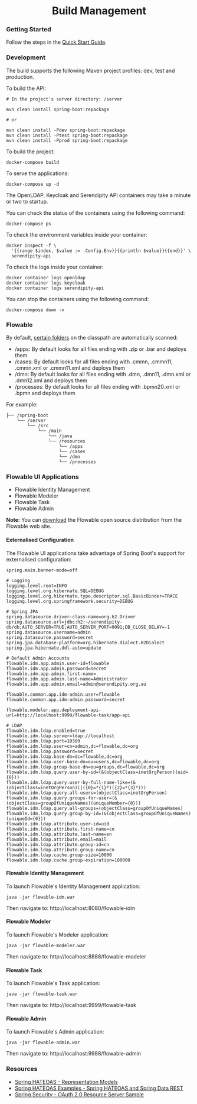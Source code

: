 <h1 align="center">Build Management</h1>

### Getting Started

Follow the steps in the [Quick Start Guide](https://github.com/Robinyo/serendipity-api/blob/master/projects/spring-boot/docs/developer/quick-start-guide.md).

### Development

The build supports the following Maven project profiles: dev, test and production.

To build the API:

```
# In the project's server directory: /server

mvn clean install spring-boot:repackage

# or

mvn clean install -Pdev spring-boot:repackage
mvn clean install -Ptest spring-boot:repackage
mvn clean install -Pprod spring-boot:repackage
```

To build the project:

```
docker-compose build
```

To serve the applications:

```
docker-compose up -d
```

The OpenLDAP, Keycloak and Serendipity API containers may take a minute or two to startup. 

You can check the status of the containers using the following command:

```
docker-compose ps
```

To check the environment variables inside your container:

```
docker inspect -f \
  '{{range $index, $value := .Config.Env}}{{println $value}}{{end}}' \
  serendipity-api
```

To check the logs inside your container:

```
docker container logs openldap
docker container logs keycloak
docker container logs serendipity-api
```

You can stop the containers using the following command:

```
docker-compose down -v
```

### Flowable

By default, [certain folders](https://flowable.com/open-source/docs/bpmn/ch05a-Spring-Boot/#flowable-application-properties) on the classpath are automatically scanned:

- /apps: By default looks for all files ending with .zip or .bar and deploys them
- /cases: By default looks for all files ending with .cmmn, .cmmn11, .cmmn.xml or .cmmn11.xml and deploys them
- /dmn: By default looks for all files ending with .dmn, .dmn11, .dmn.xml or .dmn12.xml and deploys them
- /processes: By default looks for all files ending with .bpmn20.xml or .bpmn and deploys them

For example:

```
├── /spring-boot
    └── /server
        └── /src
            └── /main
                └── /java
                └── /resources
                    └── /apps
                    └── /cases
                    └── /dmn
                    └── /processes
```

### Flowable UI Applications

- Flowable Identity Management
- Flowable Modeler
- Flowable Task
- Flowable Admin

**Note:** You can [download](https://flowable.com/open-source/downloads/) the Flowable open source distribution from the Flowable web site.

#### Externalised Configuration

The Flowable UI applications take advantage of Spring Boot's support for externalised configuration: 

```
spring.main.banner-mode=off

# Logging
logging.level.root=INFO
logging.level.org.hibernate.SQL=DEBUG
logging.level.org.hibernate.type.descriptor.sql.BasicBinder=TRACE
logging.level.org.springframework.security=DEBUG

# Spring JPA
spring.datasource.driver-class-name=org.h2.Driver
spring.datasource.url=jdbc:h2:~/serendipity-db/db;AUTO_SERVER=TRUE;AUTO_SERVER_PORT=9091;DB_CLOSE_DELAY=-1
spring.datasource.username=admin
spring.datasource.password=secret
spring.jpa.database-platform=org.hibernate.dialect.H2Dialect
spring.jpa.hibernate.ddl-auto=update

# Default Admin Accounts
flowable.idm.app.admin.user-id=flowable
flowable.idm.app.admin.password=secret
flowable.idm.app.admin.first-name=
flowable.idm.app.admin.last-name=Administrator
flowable.idm.app.admin.email=admin@serendipity.org.au

flowable.common.app.idm-admin.user=flowable
flowable.common.app.idm-admin.password=secret

flowable.modeler.app.deployment-api-url=http://localhost:9999/flowable-task/app-api

# LDAP
flowable.idm.ldap.enabled=true
flowable.idm.ldap.server=ldap://localhost
flowable.idm.ldap.port=10389
flowable.idm.ldap.user=cn=admin,dc=flowable,dc=org
flowable.idm.ldap.password=secret
flowable.idm.ldap.base-dn=dc=flowable,dc=org
flowable.idm.ldap.user-base-dn=ou=users,dc=flowable,dc=org
flowable.idm.ldap.group-base-dn=ou=groups,dc=flowable,dc=org
flowable.idm.ldap.query.user-by-id=(&(objectClass=inetOrgPerson)(uid={0}))
flowable.idm.ldap.query.user-by-full-name-like=(&(objectClass=inetOrgPerson)(|({0}=*{1}*)({2}=*{3}*)))
flowable.idm.ldap.query.all-users=(objectClass=inetOrgPerson)
flowable.idm.ldap.query.groups-for-user=(&(objectClass=groupOfUniqueNames)(uniqueMember={0}))
flowable.idm.ldap.query.all-groups=(objectClass=groupOfUniqueNames)
flowable.idm.ldap.query.group-by-id=(&(objectClass=groupOfUniqueNames)(uniqueId={0}))
flowable.idm.ldap.attribute.user-id=uid
flowable.idm.ldap.attribute.first-name=cn
flowable.idm.ldap.attribute.last-name=sn
flowable.idm.ldap.attribute.email=mail
flowable.idm.ldap.attribute.group-id=cn
flowable.idm.ldap.attribute.group-name=cn
flowable.idm.ldap.cache.group-size=10000
flowable.idm.ldap.cache.group-expiration=180000
```

#### Flowable Identity Management

To launch Flowable's Identity Management application:

```
java -jar flowable-idm.war
```

Then navigate to: http://localhost:8080/flowable-idm

#### Flowable Modeler

To launch Flowable's Modeler application:

```
java -jar flowable-modeler.war
```

Then navigate to: http://localhost:8888/flowable-modeler

#### Flowable Task

To launch Flowable's Task application:

```
java -jar flowable-task.war
```

Then navigate to: http://localhost:9999/flowable-task

#### Flowable Admin

To launch Flowable's Admin application:

```
java -jar flowable-admin.war
```

Then navigate to: http://localhost:9988/flowable-admin

### Resources

* [Spring HATEOAS - Representation Models](https://docs.spring.io/spring-hateoas/docs/current/reference/html/#migrate-to-1.0.changes.representation-models)
* [Spring HATEOAS Examples - Spring HATEOAS and Spring Data REST](https://github.com/spring-projects/spring-hateoas-examples/tree/master/spring-hateoas-and-spring-data-restceserver)
* [Spring Security - OAuth 2.0 Resource Server Sample](https://github.com/spring-projects/spring-security/tree/master/samples/boot/oauth2resourceserver)

